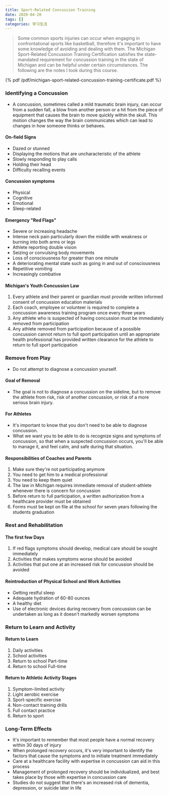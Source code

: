 ```yaml
---
title: Sport-Related Concussion Training
date: 2020-04-20
tags: []
categories: 学习生活
---
```


> Some common sports injuries can occur when engaging in confrontational sports like basketball, therefore it's important to have some knowledge of avoiding and dealing with them. The Michigan Sport-Related Concussion Training Certification satisfies the state-mandated requirement for concussion training in the state of Michigan and can be helpful under certain circumstances. The following are the notes I took during this course.

<!--more-->

{% pdf /pdf/michigan-sport-related-concussion-training-certificate.pdf %}

### Identifying a Concussion

- A concussion, sometimes called a mild traumatic brain injury, can occur from a sudden fall, a blow from another person or a hit from the piece of equipment that causes the brain to move quickly within the skull. This motion changes the way the brain communicates which can lead to changes in how someone thinks or behaves.

#### On-field Signs

- Dazed or stunned
- Displaying the motions that are uncharacteristic of the athlete
- Slowly responding to play calls
- Holding their head
- Difficulty recalling events

#### Concussion symptoms

- Physical
- Cognitive
- Emotional
- Sleep-related

#### Emergency "Red Flags"

- Severe or increasing headache
- Intense neck pain particularly down the middle with weakness or burning into both arms or legs
- Athlete reporting double vision
- Seizing or convulsing body movements
- Loss of consciousness for greater than one minute
- A deteriorating mental state such as going in and out of consciousness
- Repetitive vomiting
- Increasingly combative

#### Michigan's Youth Concussion Law

1. Every athlete and their parent or guardian must provide written informed consent of concussion education materials
2. Each coach, employee or volunteer is required to complete a concussion awareness training program once every three years
3. Any athlete who is suspected of having concussion must be immediately removed from participation
4. Any athlete removed from participation because of a possible concussion cannot return to full sport participation until an appropriate health professional has provided written clearance for the athlete to return to full sport participation

### Remove from Play

- Do not attempt to diagnose a concussion yourself.

#### Goal of Removal

- The goal is not to diagnose a concussion on the sideline, but to remove the athlete from risk, risk of another concussion, or risk of a more serious brain injury.

#### For Athletes

- It's important to know that you don't need to be able to diagnose concussion.
- What we want you to be able to do is recognize signs and symptoms of concussion, so that when a suspected concussion occurs, you'll be able to manage it, and feel calm, and safe during that situation.

#### Responsibilities of Coaches and Parents

1. Make sure they're not participating anymore
2. You need to get him to a medical professional
3. You need to keep them quiet
4. The law in Michigan requires immediate removal of student-athlete whenever there is concern for concussion
5. Before return to full participation, a written authorization from a healthcare provider must be obtained
6. Forms must be kept on file at the school for seven years following the students graduation

### Rest and Rehabilitation

#### The first few Days

1. If red flags symptoms should develop, medical care should be sought immediately
2. Activities that makes symptoms worse should be avoided
3. Activities that put one at an increased risk for concussion should be avoided

#### Reintroduction of Physical School and Work Activities

- Getting restful sleep
- Adequate hydration of 60-80 ounces
- A healthy diet
- Use of electronic devices during recovery from concussion can be undertaken as long as it doesn't markedly worsen symptoms

### Return to Learn and Activity

#### Return to Learn

1. Daily activities
2. School activities
3. Return to school Part-time
4. Return to school Full-time

#### Return to Athletic Activity Stages

1. Symptom-limited activity
2. Light aerobic exercise
3. Sport-specific exercise
4. Non-contact training drills
5. Full contact practice
6. Return to sport

### Long-Term Effects

- It's important to remember that most people have a normal recovery within 30 days of injury
- When prolonged recovery occurs, it's very important to identify the factors that cause the symptoms and to initiate treatment immediately
- Care at a healthcare facility with expertise in concussion can aid in this process
- Management of prolonged recovery should be individualized, and best takes place by those with expertise in concussion care
- Studies do not suggest that there's an increased risk of dementia, depression, or suicide later in life

